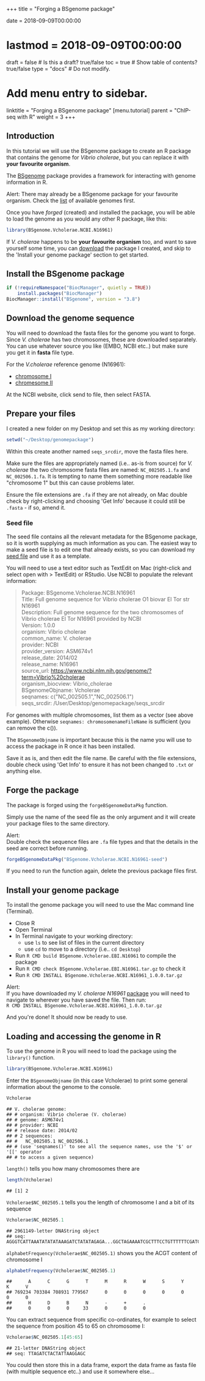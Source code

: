 +++
title = "Forging a BSgenome package"

date = 2018-09-09T00:00:00
# lastmod = 2018-09-09T00:00:00

draft = false  # Is this a draft? true/false
toc = true  # Show table of contents? true/false
type = "docs"  # Do not modify.

# Add menu entry to sidebar.
linktitle = "Forging a BSgenome package"
[menu.tutorial]
  parent = "ChIP-seq with R"
  weight = 3
+++

## Introduction

In this tutorial we will use the BSgenome package to create an R package that contains the genome for _Vibrio cholerae_, but you can replace it with __your favourite organism__. 

The [BSgenome](https://bioconductor.org/packages/release/bioc/html/BSgenome.html) package provides a framework for interacting with genome information in R.

Alert:
There may already be a BSgenome package for your favourite organism. Check the [list](https://kasperdanielhansen.github.io/genbioconductor/html/BSgenome.html) of available genomes first.

Once you have _forged_ (created) and installed the package, you will be able to load the genome as you would any other R package, like this:


```r
library(BSgenome.Vcholerae.NCBI.N16961)
```

If _V. cholerae_ happens to be __your favourite organism__ too, and want to save yourself some time, you can [download](/tutorial/files/BSgenome.Vcholerae.NCBI.N16961_1.0.0.tar.gz) the package I created, and skip to the 'Install your genome package' section to get started.

## Install the BSgenome package


```r
if (!requireNamespace("BiocManager", quietly = TRUE))
    install.packages("BiocManager")
BiocManager::install("BSgenome", version = "3.8")
```

## Download the genome sequence

You will need to download the fasta files for the genome you want to forge. Since _V. cholerae_ has two chromosomes, these are downloaded separately. You can use whatever source you like (EMBO, NCBI etc..) but make sure you get it in __fasta__ file type.  

For the _V.cholerae_ reference genome (N16961):  

 - [chromosome I](https://www.ncbi.nlm.nih.gov/nuccore/NC_002505.1)  
 - [chromesome II](https://www.ncbi.nlm.nih.gov/nuccore/NC_002506.1)   

At the NCBI website, click send to file, then select FASTA.    

## Prepare your files

I created a new folder on my Desktop and set this as my working directory:


```r
setwd("~/Desktop/genomepackage")
```

Within this create another named `seqs_srcdir`, move the fasta files here.  

Make sure the files are appropriately named (i.e.. as-is from source) for _V. cholerae_ the two chromosome fasta files are named: `NC_002505.1.fa` and  `NC_002506.1.fa`. It is tempting to name them something more readable like "chromosome 1" but this can cause problems later.

Ensure the file extensions are `.fa` if they are not already, on Mac double check by right-clicking and choosing 'Get Info' because it could still be `.fasta` - if so, amend it.

### Seed file

The seed file contains all the relevant metadata for the BSgenome package, so it is worth supplying as much information as you can. The easiest way to make a seed file is to edit one that already exists, so you can download my [seed file](/tutorial/files/BSgenome.Vcholerae.NCBI.N16961-seed) and use it as a template.

You will need to use a text editor such as TextEdit on Mac (right-click and select open with > TextEdit) or RStudio. Use NCBI to populate the relevant information:

>Package: BSgenome.Vcholerae.NCBI.N16961  
Title: Full genome sequence for Vibrio cholerae O1 biovar El Tor str N16961  
Description: Full genome sequence for the two chromosomes of Vibrio cholerae El Tor N16961 provided by NCBI  
Version: 1.0.0  
organism: Vibrio cholerae  
common_name: V. cholerae  
provider: NCBI  
provider_version: ASM674v1  
release_date: 2014/02  
release_name: N16961  
source_url: https://www.ncbi.nlm.nih.gov/genome/?term=Vibrio%20cholerae  
organism_biocview: Vibrio_cholerae  
BSgenomeObjname: Vcholerae  
seqnames: c("NC_002505.1","NC_002506.1")  
seqs_srcdir: /User/Desktop/genomepackage/seqs_srcdir  

For genomes with multiple chromosomes, list them as a vector (see above example). Otherwise `seqnames: chromosomenameFileName` is sufficient (you can remove the c()). 

The `BSgenomeObjname` is important because this is the name you will use to access the package in R once it has been installed.  

Save it as is, and then edit the file name. Be careful with the file extensions, double check using 'Get Info' to ensure it has not been changed to `.txt` or anything else. 

## Forge the package

The package is forged using the `forgeBSgenomeDataPkg` function.  

Simply use the name of the seed file as the only argument and it will create your package files to the same directory.  

Alert:  
Double check the sequence files are `.fa` file types and that the details in the seed are correct before running.


```r
forgeBSgenomeDataPkg("BSgenome.Vcholerae.NCBI.N16961-seed")
```

If you need to run the function again, delete the previous package files first. 

## Install your genome package

To install the genome package you will need to use the Mac command line (Terminal). 

- Close R 
- Open Terminal
- In Terminal navigate to your working directory:
    + use `ls` to see list of files in the current directory
    + use `cd` to move to a directory (i.e.. `cd Desktop`)
- Run `R CMD build BSgenome.Vcholerae.EBI.N16961` to compile the package
- Run `R CMD check BSgenome.Vcholerae.EBI.N16961.tar.gz` to check it
- Run `R CMD INSTALL BSgenome.Vcholerae.NCBI.N16961_1.0.0.tar.gz`

Alert:  
If you have downloaded my _V. cholerae N16961_ [package](/tutorial/files/BSgenome.Vcholerae.NCBI.N16961_1.0.0.tar.gz) you will need to navigate to wherever you have saved the file.  Then run:  
`R CMD INSTALL BSgenome.Vcholerae.NCBI.N16961_1.0.0.tar.gz`

And you're done! It should now be ready to use.  

## Loading and accessing the genome in R

To use the genome in R you will need to load the package using the `library()` function.


```r
library(BSgenome.Vcholerae.NCBI.N16961)
```

Enter the `BSgenomeObjname` (in this case Vcholerae) to print some general information about the genome to the console.


```r
Vcholerae
```

```
## V. cholerae genome:
## # organism: Vibrio cholerae (V. cholerae)
## # genome: ASM674v1
## # provider: NCBI
## # release date: 2014/02
## # 2 sequences:
## #   NC_002505.1 NC_002506.1                                                
## # (use 'seqnames()' to see all the sequence names, use the '$' or '[[' operator
## # to access a given sequence)
```

`length()` tells you how many chromosomes there are


```r
length(Vcholerae)
```

```
## [1] 2
```

`Vcholerae$NC_002505.1` tells you the length of chromosome I and a bit of its sequence


```r
Vcholerae$NC_002505.1
```

```
## 2961149-letter DNAString object
## seq: AGGGTCATTAAATATATATAAAGATCTATATAGAGA...GGCTAGAAAATCGCTTTCCTGTTTTTTCGATCAAGG
```

`alphabetFrequency(Vcholerae$NC_002505.1)` shows you the ACGT content of chromosome I


```r
alphabetFrequency(Vcholerae$NC_002505.1)
```

```
##      A      C      G      T      M      R      W      S      Y      K      V 
## 769234 703384 708931 779567      0      0      0      0      0      0      0 
##      H      D      B      N      -      +      . 
##      0      0      0     33      0      0      0
```

You can extract sequence from specific co-ordinates, for example to select the sequence from position 45 to 65 on chromosome I:


```r
Vcholerae$NC_002505.1[45:65]
```

```
## 21-letter DNAString object
## seq: TTAGATCTACTATTAAGGAGC
```

You could then store this in a data frame, export the data frame as fasta file (with multiple sequence etc..) and use it somewhere else...
